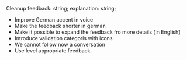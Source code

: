 Cleanup feedback: string;
    explanation: string;

- Improve German accent in voice
- Make the feedback shorter in german
- Make it possible to expand the feedback fro more details (in English)
- Introduce validation categoris with icons
- We cannot follow now a conversation
- Use level appropriate feedback.